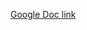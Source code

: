 [Google Doc link](https://docs.google.com/document/d/1q1mGR3l_fjF3m2tEo0ArVB62RbQ-CkVYB5Sa0JglWG4/edit?usp=sharing)
